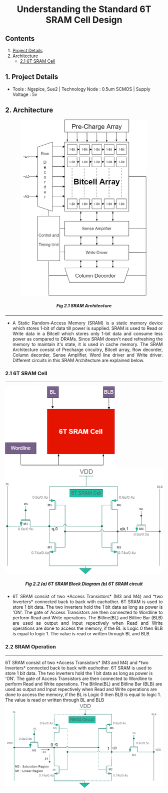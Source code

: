 # <p align="center"> Understanding the Standard 6T SRAM Cell Design </p>
## Contents
1. [Project Details](#1-Project-Details)
2. [Architecture](#1-Architecture)
    - [2.1 6T SRAM Cell](#21-6T-SRAM-Cell)
## 1. Project Details
- Tools : Ngspice, Sue2 | Technology Node : 0.5um SCMOS | Supply Voltage : 5v
## 2. Architecture
<p align="center"><img width="400" hight="400" src="https://github.com/Khadgaray/6T_SRAM/blob/main/Images/6T_SRAM_Architecture.png" /></p> 

##### <p align="center"> Fig 2.1 SRAM Architecture </p>

---

- <p align="justify"> A Static Random-Access Memory (SRAM) is a static memory device which stores 1-bit of data till power is supplied. SRAM is used to Read or Write data in a Bitcell which stores only 1-bit data and consume less power as compared to DRAMs. Since SRAM doesn't need refreshing the memory to maintain it's state, it is used in cache memory. The SRAM Architecture consist of Precharge circuitry, Bitcell array, Row decorder, Column decorder, Sense Amplifier, Word line driver and Write driver. Different circuits in this SRAM Architecture are explained below.</p>

### 2.1 6T SRAM Cell
---
<p align="center"><img align="left" width="350" hight="350" src="https://github.com/Khadgaray/6T_SRAM/blob/main/Images/6T_SRAM_block.png"/> <img align="" width="520" hight="520" src="https://github.com/Khadgaray/6T_SRAM/blob/main/Images/6T_SRAM1.png"/></p>

##### <p align="center"> Fig 2.2 (a) 6T SRAM Block Diagram (b) 6T SRAM circuit </p>

- <p align="justify"> 6T SRAM consist of two *Access Transistors* (M3 and M4) and *two Inverters* connected back to back with eachother. 6T SRAM is used to store 1 bit data. The two inverters hold the 1 bit data as long as power is 'ON'. The gate of Access Transistors are then connected to Wordline to perform Read and Write operations. The Bitline(BL) and Bitline Bar (BLB) are used as output and Input repectively when Read and Write operations are done to access the memory, if the BL is Logic 0 then BLB is equal to logic 1. The value is  read or written through BL and BLB. </p>

### 2.2 SRAM Operation
---
<p align="left"> 6T SRAM consist of two *Access Transistors* (M3 and M4) and *two Inverters* connected back to back with eachother. 6T SRAM is used to store 1 bit data. The two inverters hold the 1 bit data as long as power is 'ON'. The gate of Access Transistors are then connected to Wordline to perform Read and Write operations. The Bitline(BL) and Bitline Bar (BLB) are used as output and Input repectively when Read and Write operations are done to access the memory, if the BL is Logic 0 then BLB is equal to logic 1. The value is  read or written through BL and BLB
<img align="right" width="600" hight="600" src="https://github.com/Khadgaray/6T_SRAM/blob/main/Images/READ.png"/> </p>
